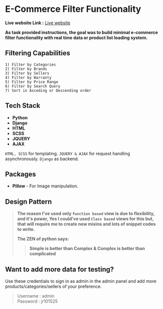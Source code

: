 # E-Commerce Filter Functionality

**Live website Link :** [Live website](https://jahirraihan.pythonanywhere.com/)

**As task provided instructions, the goal was to build minimal e-commerce filter functionality with real time data or product list loading system.**

## Filtering Capabilities

    1) Filter by Categories
    2) Filter by Brands
    3) Filter by Sellers
    4) Filter by Warranty
    5) Filter by Price Range
    6) Filter by Search Query
    7) Sort in Asceding or Descending order

## Tech Stack

- **Python**
- **Django**
- **HTML**
- **SCSS**
- **JQUERY**
- **AJAX**

`HTML, SCSS` for templating. `JQUERY & AJAX` for request handling asynchronously. `Django` as backend.

## Packages

- **Pillow** - For Image manipulation.

## Design Pattern

> **The reason I've used only `function based` view is due to flexibility, and it's power, Yes I could've used `Class based` views
> for this but, that will require me to create new mixins and lots of snippet codes to write.**
> 
> **The ZEN of python says:** 
> > **Simple is better than Complex & Complex is better than complicated**


## Want to add more data for testing?

Use these credentials to sign in as admin in the admin panel and add more products/categories/sellers of your preference.

> Username : admin <br>
> Password : jr101525